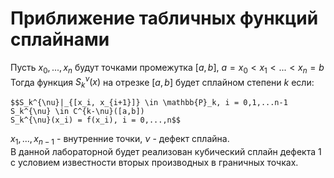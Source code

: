 # Приближение табличных функций сплайнами

Пусть $x_0,...,x_n$ будут точками промежутка $[a, b]$, $a = x_0 < x_1 < ... < x_n = b$  
Тогда функция $S_k^{\nu}(x)$ на отрезке $[a,b]$ будет сплайном степени $k$ если:  

	$$S_k^{\nu}|_{[x_i, x_{i+1}]} \in \mathbb{P}_k, i = 0,1,...n-1  
	S_k^{\nu} \in C^{k-\nu}([a,b])  	
	S_k^{\nu}(x_i) = f(x_i), i = 0,...,n$$
	
$x_1,...,x_{n-1}$ - внутренние точки, $\nu$ - дефект сплайна.  
В данной лабораторной будет реализован кубический сплайн дефекта 1 с условием известности вторых производных в граничных точках.